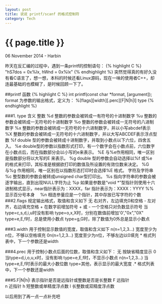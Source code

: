 ```yaml
---
layout: post
title: 说说 printf/scanf 的格式控制符
category: Tech
---
```


{{ page.title }}
================
<p class="meta">06 November 2014 - Harbin</p>

昨天在反汇编的过程中，遇到一条printf的控制语句：
{% highlight C %}
"hS7dos = 0x%lx, hWnd = 0x%lx"
{% endhighlight %}
突然觉得真的有好久没有看C语言了，想一想，本科的时候还看Linux源码，现在一味的使用者C++，却连最基础的也模糊了，是时候回顾一下了。

##printf 函数
{% highlight C %}
int printf(const char *format, [argument]);
	format 为参数的输出格式，定义为：
	%[flags][width][.perc][F|N|h|l] type
{% endhighlight %}

###1. type 含义
	整数
		%d 整数的参数会被转成一有符号的十进制数字
        %u 整数的参数会被转成一无符号的十进制数字
        %o 整数的参数会被转成一无符号的八进制数字
        %x 整数的参数会被转成一无符号的十六进制数字，并以小写abcdef表示
        %X 整数的参数会被转成一无符号的十六进制数字，并以大写ABCDEF表示浮点型数
		%f double 型的参数会被转成十进制数字，并取到小数点以下六位，四舍五入。
        %e double型的参数以指数形式打印，有一个数字会在小数点前，六位数字在小数点后，而在指数部分会以小写的e来表示。
        %E 与%e作用相同，唯一区别是指数部分将以大写的E 来表示。
        %g double 型的参数会自动选择以%f 或%e 的格式来打印，其标准是根据欲打印的数值及所设置的有效位数来决定。
        %G 与%g 作用相同，唯一区别在以指数形态打印时会选择%E 格式。
    字符及字符串
        %c 整型数的参数会被转成unsigned char型打印出。
        %s 指向字符串的参数会被逐字输出，直到出现NULL字符为止
        %p 如果是参数是“void *”型指针则使用十六进制格式显示，near指针表示为：XXXX，far 指针表示为：XXXX：YYYY
		%% 显示百分号本身　
		%n 相连参量应是一个指针，其中存放已写字符的个数
###2.flags 规定输出格式，取值和含义如下
		无 右对齐，左边填充0和空格
		- 左对齐，右边填充空格
		+ 在数字前增加符号 + 或 -
		一个空格只对负数显示符号
		当type=c,s,d,i,u时没有影响
		type=o,x,X时，分别在数值前增加'0',"0x","0X"
		type=e,E,f时，总是使用小数点
		type=g,G时，除了数值为0外总是显示小数点
 
###3.width 用于控制显示数值的宽度，取值和含义如下
		n(n=1,2,3...) 宽度至少为n位，不够以空格填充
		0n(n=1,2,3...) 宽度至少为n位，不够左边以0填充 *
		格式列表中，下一个参数还是width
 
###4.prec 用于控制小数点后面的位数，取值和含义如下：
		无 按缺省精度显示
		0 当type=d,i,o,u,x时，没有影响
		type=e,E,f时，不显示小数点
		n(n=1,2,3...) 当type=e,E,f时表示的最大小数位数
		type=其他，表示显示的最大宽度 .*
		格式列表中，下一个参数还是width
 
###5.F|N|h|l 表示指针是否是远指针或整数是否是长整数
		F 远指针	
		n 近指针
		h 短整数或单精度浮点数
		l 长整数或双精度浮点数

以后用到了再一点一点补充吧



